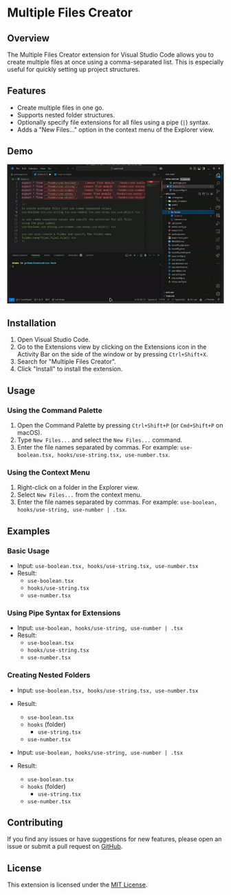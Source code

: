 # Multiple Files Creator

## Overview

The Multiple Files Creator extension for Visual Studio Code allows you to create multiple files at once using a comma-separated list. This is especially useful for quickly setting up project structures.

## Features

- Create multiple files in one go.
- Supports nested folder structures.
- Optionally specify file extensions for all files using a pipe (`|`) syntax.
- Adds a "New Files..." option in the context menu of the Explorer view.

## Demo

![Demo Video](docs/demo.gif)

## Installation

1. Open Visual Studio Code.
2. Go to the Extensions view by clicking on the Extensions icon in the Activity Bar on the side of the window or by pressing `Ctrl+Shift+X`.
3. Search for "Multiple Files Creator".
4. Click "Install" to install the extension.

## Usage

### Using the Command Palette

1. Open the Command Palette by pressing `Ctrl+Shift+P` (or `Cmd+Shift+P` on macOS).
2. Type `New Files...` and select the `New Files...` command.
3. Enter the file names separated by commas. For example: `use-boolean.tsx, hooks/use-string.tsx, use-number.tsx`.

### Using the Context Menu

1. Right-click on a folder in the Explorer view.
2. Select `New Files...` from the context menu.
3. Enter the file names separated by commas. For example: `use-boolean, hooks/use-string, use-number | .tsx`.

## Examples

### Basic Usage

- Input: `use-boolean.tsx, hooks/use-string.tsx, use-number.tsx`
- Result:
  - `use-boolean.tsx`
  - `hooks/use-string.tsx`
  - `use-number.tsx`

### Using Pipe Syntax for Extensions

- Input: `use-boolean, hooks/use-string, use-number | .tsx`
- Result:
  - `use-boolean.tsx`
  - `hooks/use-string.tsx`
  - `use-number.tsx`

### Creating Nested Folders

- Input: `use-boolean.tsx, hooks/use-string.tsx, use-number.tsx`
- Result:

  - `use-boolean.tsx`
  - `hooks` (folder)
    - `use-string.tsx`
  - `use-number.tsx`

- Input: `use-boolean, hooks/use-string, use-number | .tsx`
- Result:
  - `use-boolean.tsx`
  - `hooks` (folder)
    - `use-string.tsx`
  - `use-number.tsx`

## Contributing

If you find any issues or have suggestions for new features, please open an issue or submit a pull request on [GitHub](https://github.com/brunos3d/vscode-new-files).

## License

This extension is licensed under the [MIT License](LICENSE).
